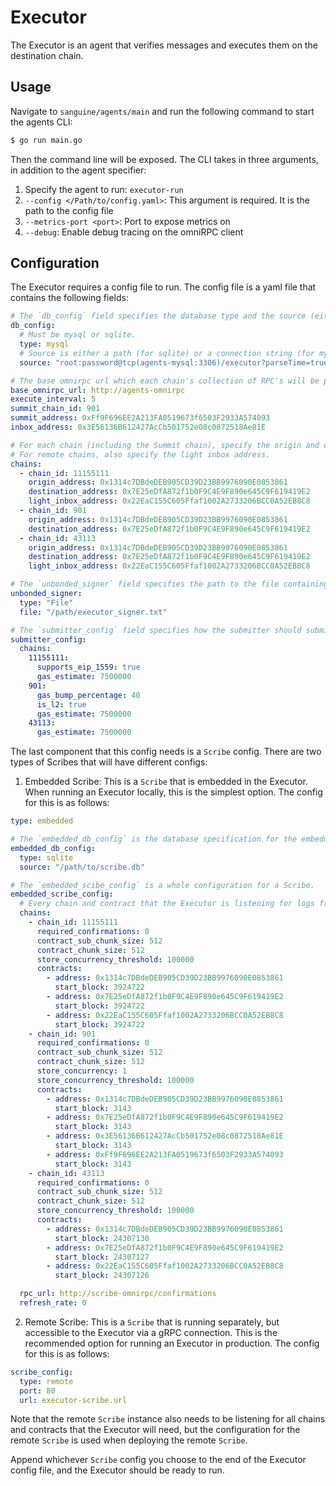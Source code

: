 # Executor

The Executor is an agent that verifies messages and executes them on the destination chain.

## Usage

Navigate to `sanguine/agents/main` and run the following command to start the agents CLI:

```bash
$ go run main.go
```
Then the command line will be exposed. The CLI takes in three arguments, in addition to the agent specifier:
1. Specify the agent to run: `executor-run`
2. `--config </Path/to/config.yaml>`: This argument is required. It is the path to the config file
3. `--metrics-port <port>`: Port to expose metrics on
4. `--debug`: Enable debug tracing on the omniRPC client

## Configuration

The Executor requires a config file to run. The config file is a yaml file that contains the following fields:

```yaml
# The `db_config` field specifies the database type and the source (either a path or a connection string).
db_config:
  # Must be mysql or sqlite.
  type: mysql
  # Source is either a path (for sqlite) or a connection string (for mysql).
  source: "root:password@tcp(agents-mysql:3306)/executor?parseTime=true"

# The base omnirpc url which each chain's collection of RPC's will be proxied through.
base_omnirpc_url: http://agents-omnirpc
execute_interval: 5
summit_chain_id: 901
summit_address: 0xFf9F696EE2A213FA0519673f6503F2933A574093
inbox_address: 0x3E56136B612427AcCb501752e08c0872518Ae81E

# For each chain (including the Summit chain), specify the origin and destination addresses.
# For remote chains, also specify the light inbox address.
chains:
  - chain_id: 11155111
    origin_address: 0x1314c7DBdeDEB905CD39D23BB9976090E0853861
    destination_address: 0x7E25eDfA872f1b0F9C4E9F890e645C9F619419E2
    light_inbox_address: 0x22EaC155C605Ffaf1002A2733206BCC0A52EB8C8
  - chain_id: 901
    origin_address: 0x1314c7DBdeDEB905CD39D23BB9976090E0853861
    destination_address: 0x7E25eDfA872f1b0F9C4E9F890e645C9F619419E2
  - chain_id: 43113
    origin_address: 0x1314c7DBdeDEB905CD39D23BB9976090E0853861
    destination_address: 0x7E25eDfA872f1b0F9C4E9F890e645C9F619419E2
    light_inbox_address: 0x22EaC155C605Ffaf1002A2733206BCC0A52EB8C8

# The `unbonded_signer` field specifies the path to the file containing the private key of the signer
unbonded_signer:
  type: "File"
  file: "/path/executor_signer.txt"

# The `submitter_config` field specifies how the submitter should submit messages to the chains.
submitter_config:
  chains:
    11155111:
      supports_eip_1559: true
      gas_estimate: 7500000
    901:
      gas_bump_percentage: 40
      is_l2: true
      gas_estimate: 7500000
    43113:
      gas_estimate: 7500000
```

The last component that this config needs is a `Scribe` config. There are two types of Scribes that will have different configs:
1. Embedded Scribe: This is a `Scribe` that is embedded in the Executor. When running an Executor locally, this is the simplest option. The config for this is as follows:
```yaml
type: embedded

# The `embedded_db_config` is the database specification for the embedded Scribe.
embedded_db_config:
  type: sqlite
  source: "/path/to/scribe.db"

# The `embedded_scibe_config` is a whole configuration for a Scribe.
embedded_scribe_config:
  # Every chain and contract that the Executor is listening for logs from must be specified here.
  chains:
    - chain_id: 11155111
      required_confirmations: 0
      contract_sub_chunk_size: 512
      contract_chunk_size: 512
      store_concurrency_threshold: 100000
      contracts:
        - address: 0x1314c7DBdeDEB905CD39D23BB9976090E0853861
          start_block: 3924722
        - address: 0x7E25eDfA872f1b0F9C4E9F890e645C9F619419E2
          start_block: 3924722
        - address: 0x22EaC155C605Ffaf1002A2733206BCC0A52EB8C8
          start_block: 3924722
    - chain_id: 901
      required_confirmations: 0
      contract_sub_chunk_size: 512
      contract_chunk_size: 512
      store_concurrency: 1
      store_concurrency_threshold: 100000
      contracts:
        - address: 0x1314c7DBdeDEB905CD39D23BB9976090E0853861
          start_block: 3143
        - address: 0x7E25eDfA872f1b0F9C4E9F890e645C9F619419E2
          start_block: 3143
        - address: 0x3E56136B612427AcCb501752e08c0872518Ae81E
          start_block: 3143
        - address: 0xFf9F696EE2A213FA0519673f6503F2933A574093
          start_block: 3143
    - chain_id: 43113
      required_confirmations: 0
      contract_sub_chunk_size: 512
      contract_chunk_size: 512
      store_concurrency_threshold: 100000
      contracts:
        - address: 0x1314c7DBdeDEB905CD39D23BB9976090E0853861
          start_block: 24307130
        - address: 0x7E25eDfA872f1b0F9C4E9F890e645C9F619419E2
          start_block: 24307127
        - address: 0x22EaC155C605Ffaf1002A2733206BCC0A52EB8C8
          start_block: 24307126

  rpc_url: http://scribe-omnirpc/confirmations
  refresh_rate: 0
```

2. Remote Scribe: This is a `Scribe` that is running separately, but accessible to the Executor via a gRPC connection. This is the recommended option for running an Executor in production. The config for this is as follows:
```yaml
scribe_config:
  type: remote
  port: 80
  url: executor-scribe.url
```
Note that the remote `Scribe` instance also needs to be listening for all chains and contracts that the Executor will need, but the configuration for the remote `Scribe` is used when deploying the remote `Scribe`.

Append whichever `Scribe` config you choose to the end of the Executor config file, and the Executor should be ready to run.
